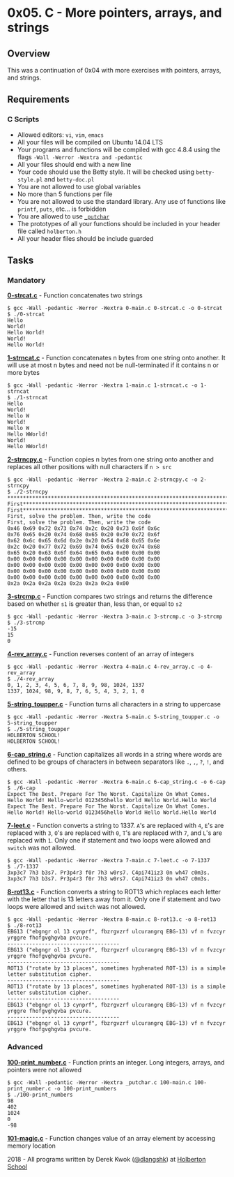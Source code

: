 # 0x05. C - More pointers, arrays, and strings

## Overview
This was a continuation of 0x04 with more exercises with pointers, arrays, and strings.

## Requirements
### C Scripts
* Allowed editors: `vi`, `vim`, `emacs`
* All your files will be compiled on Ubuntu 14.04 LTS
* Your programs and functions will be compiled with gcc 4.8.4 using the flags `-Wall -Werror -Wextra and -pedantic`
* All your files should end with a new line
* Your code should use the Betty style. It will be checked using `betty-style.pl` and `betty-doc.pl`
* You are not allowed to use global variables
* No more than 5 functions per file
* You are not allowed to use the standard library. Any use of functions like `printf`, `puts`, etc… is forbidden
* You are allowed to use [`_putchar`](https://github.com/holbertonschool/_putchar.c/blob/master/_putchar.c)
* The prototypes of all your functions should be included in your header file called `holberton.h`
* All your header files should be include guarded

## Tasks
### Mandatory
**[0-strcat.c](0-strcat.c)** - Function concatenates two strings
```
$ gcc -Wall -pedantic -Werror -Wextra 0-main.c 0-strcat.c -o 0-strcat
$ ./0-strcat 
Hello 
World!
Hello World!
World!
Hello World!
```

**[1-strncat.c](1-strncat.c)** - Function concatenates n bytes from one string onto another. It will use at most n bytes and need not be null-terminated if it contains n or more bytes
```
$ gcc -Wall -pedantic -Werror -Wextra 1-main.c 1-strncat.c -o 1-strncat
$ ./1-strncat 
Hello 
World!
Hello W
World!
Hello W
Hello WWorld!
World!
Hello WWorld!
```

**[2-strncpy.c](2-strncpy.c)** - Function copies n bytes from one string onto another and replaces all other positions with null characters if ```n > src```
```
$ gcc -Wall -pedantic -Werror -Wextra 2-main.c 2-strncpy.c -o 2-strncpy
$ ./2-strncpy 
*************************************************************************************************
First********************************************************************************************
First********************************************************************************************
First, solve the problem. Then, write the code
First, solve the problem. Then, write the code
0x46 0x69 0x72 0x73 0x74 0x2c 0x20 0x73 0x6f 0x6c
0x76 0x65 0x20 0x74 0x68 0x65 0x20 0x70 0x72 0x6f
0x62 0x6c 0x65 0x6d 0x2e 0x20 0x54 0x68 0x65 0x6e
0x2c 0x20 0x77 0x72 0x69 0x74 0x65 0x20 0x74 0x68
0x65 0x20 0x63 0x6f 0x64 0x65 0x0a 0x00 0x00 0x00
0x00 0x00 0x00 0x00 0x00 0x00 0x00 0x00 0x00 0x00
0x00 0x00 0x00 0x00 0x00 0x00 0x00 0x00 0x00 0x00
0x00 0x00 0x00 0x00 0x00 0x00 0x00 0x00 0x00 0x00
0x00 0x00 0x00 0x00 0x00 0x00 0x00 0x00 0x00 0x00
0x2a 0x2a 0x2a 0x2a 0x2a 0x2a 0x2a 0x00
```

**[3-strcmp.c](3-strcmp.c)** - Function compares two strings and returns the difference based on whether `s1` is greater than, less than, or equal to `s2`
```
$ gcc -Wall -pedantic -Werror -Wextra 3-main.c 3-strcmp.c -o 3-strcmp
$ ./3-strcmp 
-15
15
0
```

**[4-rev_array.c](4-rev_array.c)** - Function reverses content of an array of integers
```
$ gcc -Wall -pedantic -Werror -Wextra 4-main.c 4-rev_array.c -o 4-rev_array
$ ./4-rev_array 
0, 1, 2, 3, 4, 5, 6, 7, 8, 9, 98, 1024, 1337
1337, 1024, 98, 9, 8, 7, 6, 5, 4, 3, 2, 1, 0
```

**[5-string_toupper.c](5-string_toupper.c)** - Function turns all characters in a string to uppercase
```
$ gcc -Wall -pedantic -Werror -Wextra 5-main.c 5-string_toupper.c -o 5-string_toupper
$ ./5-string_toupper 
HOLBERTON SCHOOL!
HOLBERTON SCHOOL!
```

**[6-cap_string.c](6-cap_string.c)** - Function capitalizes all words in a string where words are defined to be groups of characters in between separators like `.`, `,`, `?`, `!`, and others.
```
$ gcc -Wall -pedantic -Werror -Wextra 6-main.c 6-cap_string.c -o 6-cap
$ ./6-cap 
Expect The Best. Prepare For The Worst. Capitalize On What Comes.
Hello World! Hello-world 0123456hello World Hello World.Hello World
Expect The Best. Prepare For The Worst. Capitalize On What Comes.
Hello World! Hello-world 0123456hello World Hello World.Hello World
```

**[7-leet.c](7-leet.c)** - Function converts a string to 1337. `A`'s are replaced with `4`, `E`'s are replaced with `3`, `O`'s are replaced with `0`, `T`'s are replaced with `7`, and `L`'s are replaced with `1`. Only one if statement and two loops were allowed and `switch` was not allowed.
```
$ gcc -Wall -pedantic -Werror -Wextra 7-main.c 7-leet.c -o 7-1337
$ ./7-1337 
3xp3c7 7h3 b3s7. Pr3p4r3 f0r 7h3 w0rs7. C4pi741iz3 0n wh47 c0m3s.
3xp3c7 7h3 b3s7. Pr3p4r3 f0r 7h3 w0rs7. C4pi741iz3 0n wh47 c0m3s.
```

**[8-rot13.c](8-rot13.c)** - Function converts a string to ROT13 which replaces each letter with the letter that is 13 letters away from it. Only one if statement and two loops were allowed and `switch` was not allowed.
```
$ gcc -Wall -pedantic -Werror -Wextra 8-main.c 8-rot13.c -o 8-rot13
$ ./8-rot13 
EBG13 ("ebgngr ol 13 cynprf", fbzrgvzrf ulcurangrq EBG-13) vf n fvzcyr yrggre fhofgvghgvba pvcure.
------------------------------------
EBG13 ("ebgngr ol 13 cynprf", fbzrgvzrf ulcurangrq EBG-13) vf n fvzcyr yrggre fhofgvghgvba pvcure.
------------------------------------
ROT13 ("rotate by 13 places", sometimes hyphenated ROT-13) is a simple letter substitution cipher.
------------------------------------
ROT13 ("rotate by 13 places", sometimes hyphenated ROT-13) is a simple letter substitution cipher.
------------------------------------
EBG13 ("ebgngr ol 13 cynprf", fbzrgvzrf ulcurangrq EBG-13) vf n fvzcyr yrggre fhofgvghgvba pvcure.
------------------------------------
EBG13 ("ebgngr ol 13 cynprf", fbzrgvzrf ulcurangrq EBG-13) vf n fvzcyr yrggre fhofgvghgvba pvcure.
```

### Advanced
**[100-print_number.c](100-print_number.c)** - Function prints an integer. Long integers, arrays, and pointers were not allowed
```
$ gcc -Wall -pedantic -Werror -Wextra _putchar.c 100-main.c 100-print_number.c -o 100-print_numbers
$ ./100-print_numbers 
98
402
1024
0
-98
```

**[101-magic.c](101-magic.c)** - Function changes value of an array element by accessing memory location


2018 - All programs written by Derek Kwok ([@dlangshk](https://twitter.com/dlangshk)) at [Holberton School](https://www.holbertonschool.com/)